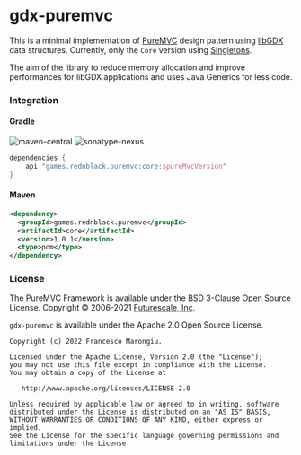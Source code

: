 # gdx-puremvc

This is a minimal implementation of [PureMVC](https://puremvc.org/) design pattern using [libGDX](https://libgdx.com) data structures.
Currently, only the `Core` version using [Singletons](https://en.wikipedia.org/wiki/Singleton_pattern).

The aim of the library to reduce memory allocation and improve performances for libGDX applications and uses Java Generics for less code.

### Integration

#### Gradle
![maven-central](https://img.shields.io/maven-central/v/games.rednblack.puremvc/core?color=blue&label=release)
![sonatype-nexus](https://img.shields.io/maven-metadata/v?metadataUrl=https%3A%2F%2Fcentral.sonatype.com%2Frepository%2Fmaven-snapshots%2Fgames%2Frednblack%2Fpuremvc%2Fcore%2Fmaven-metadata.xml)

```groovy
dependencies {
    api "games.rednblack.puremvc:core:$pureMvcVersion"
}
```

#### Maven
```xml
<dependency>
  <groupId>games.rednblack.puremvc</groupId>
  <artifactId>core</artifactId>
  <version>1.0.1</version>
  <type>pom</type>
</dependency>
```

### License
The PureMVC Framework is available under the BSD 3-Clause Open Source License. Copyright © 2006-2021 [Futurescale, Inc](http://futurescale.com).

`gdx-puremvc` is available under the Apache 2.0 Open Source License.
```
Copyright (c) 2022 Francesco Marongiu.

Licensed under the Apache License, Version 2.0 (the "License");
you may not use this file except in compliance with the License.
You may obtain a copy of the License at

   http://www.apache.org/licenses/LICENSE-2.0

Unless required by applicable law or agreed to in writing, software
distributed under the License is distributed on an "AS IS" BASIS,
WITHOUT WARRANTIES OR CONDITIONS OF ANY KIND, either express or implied.
See the License for the specific language governing permissions and
limitations under the License.
```